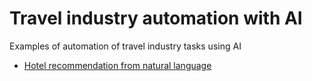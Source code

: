 # Travel industry automation with AI
Examples of automation of travel industry tasks using AI

- [Hotel recommendation from natural language](./hotel-recommendation-from-natural-language/langgraph-hotel-recommendation-from-natural-language.ipynb)
